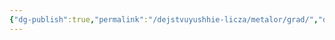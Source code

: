 ```yaml
---
{"dg-publish":true,"permalink":"/dejstvuyushhie-licza/metalor/grad/","dgPassFrontmatter":true}
---
```


